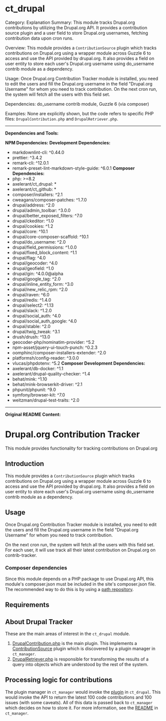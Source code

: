 # ct_drupal

Category: Explanation
Summary: This module tracks Drupal.org contributions by utilizing the Drupal.org API. It provides a contribution source plugin and a user field to store Drupal.org usernames, fetching contribution data upon cron runs.

Overview: This module provides a `ContributionSource` plugin which tracks contributions on Drupal.org using a wrapper module across Guzzle 6 to access and use the API provided by drupal.org. It also provides a field on user entity to store each user's Drupal.org username using do_username contrib module as a dependency.

Usage: Once Drupal.org Contribution Tracker module is installed, you need to edit the users and fill the Drupal.org username in the field "Drupal.org Username" for whom you need to track contribution. On the next cron run, the system will fetch all the users with this field set.

Dependencies: do_username contrib module, Guzzle 6 (via composer)

Examples: None are explicitly shown, but the code refers to specific PHP files: `DrupalContribution.php` and `DrupalRetriever.php`.

---

**Dependencies and Tools:**

**NPM Dependencies:**
**Development Dependencies:**
- markdownlint-cli: ^0.44.0
- prettier: ^3.4.2
- remark-cli: ^12.0.1
- remark-preset-lint-markdown-style-guide: ^6.0.1
**Composer Dependencies:**
- php: >=8.2
- axelerant/ct_drupal: *
- axelerant/ct_github: *
- composer/installers: ^2.1
- cweagans/composer-patches: ^1.7.0
- drupal/address: ^2.0
- drupal/admin_toolbar: ^3.0.0
- drupal/better_exposed_filters: ^7.0
- drupal/ckeditor: ^1.0
- drupal/cookies: ^1.2
- drupal/core: ^10.1
- drupal/core-composer-scaffold: ^10.1
- drupal/do_username: ^2.0
- drupal/field_permissions: ^1.0.0
- drupal/fixed_block_content: ^1.1
- drupal/flag: ^4.0
- drupal/geocoder: ^4.0
- drupal/geofield: ^1.0
- drupal/gin: ^4.0.0@alpha
- drupal/google_tag: ^2.0
- drupal/inline_entity_form: ^3.0
- drupal/new_relic_rpm: ^2.0
- drupal/raven: ^6.0
- drupal/redis: ^1.4.0
- drupal/select2: ^1.13
- drupal/slack: ^1.2.0
- drupal/social_auth: ^4.0
- drupal/social_auth_google: ^4.0
- drupal/stable: ^2.0
- drupal/twig_tweak: ^3.1
- drush/drush: ^13.0
- geocoder-php/nominatim-provider: ^5.2
- npm-asset/jquery-ui-touch-punch: ^0.2.3
- oomphinc/composer-installers-extender: ^2.0
- platformsh/config-reader: ^3.0.0
- vlucas/phpdotenv: ^5.2
**Composer Development Dependencies:**
- axelerant/db-docker: ^1.1
- axelerant/drupal-quality-checker: ^1.4
- behat/mink: ^1.10
- behat/mink-browserkit-driver: ^2.1
- phpunit/phpunit: ^9.0
- symfony/browser-kit: ^7.0
- weitzman/drupal-test-traits: ^2.0

---

**Original README Content:**

# Drupal.org Contribution Tracker

This module provides functionality for tracking contributions on Drupal.org


## Introduction

This module provides a `ContributionSource` plugin which tracks contributions on
Drupal.org using a wrapper module across Guzzle 6 to access and use the API provided by drupal.org. It also provides a field on user entity to store
each user's Drupal.org username using do_username contrib module as a dependency.

## Usage

Once Drupal.org Contribution Tracker module is installed, you need to edit the users
and fill the Drupal.org username in the field "Drupal.org Username" for whom you need to
track contribution.

On the next cron run, the system will fetch all the users with this field set.
For each user, it will use track all their latest contribution on Drupal.org on
contrib-tracker.

### Composer dependencies

Since this module depends on a PHP package to use Drupal.org API, this module's
composer.json must be included in the site's composer.json file. The recommended
way to do this is by using a [path repository](https://www.drupal.org/docs/develop/using-composer/managing-dependencies-for-a-custom-project).

## Requirements

## About Drupal Tracker

These are the main areas of interest in the `ct_drupal` module.

1. [DrupalContribution.php](web/modules/custom/ct_drupal/src/Plugin/ContributionSource/DrupalContribution.php) is the main plugin. This implements a [ContributionSource](web/modules/custom/ct_manager/src/ContributionSourceInterface.php) plugin which is discovered by a plugin manager in `ct_manager`.
3. [DrupalRetriever.php](web/modules/custom/ct_drupal/src/DrupalRetriever.php) is responsible for transforming the results of a query into objects which are understood by the rest of the system.

## Processing logic for contributions

The plugin manager in `ct_manager` would invoke the [plugin](web/modules/custom/ct_drupal/src/Plugin/ContributionSource/DrupalContribution.php) in `ct_drupal`. This would invoke the API to return the latest 100 code contributions and 100 issues (with some caveats). All of this data is passed back to `ct_manager` which decides on how to store it. For more information, see the [README](web/modules/custom/ct_manager/README.md) in `ct_manager`.
